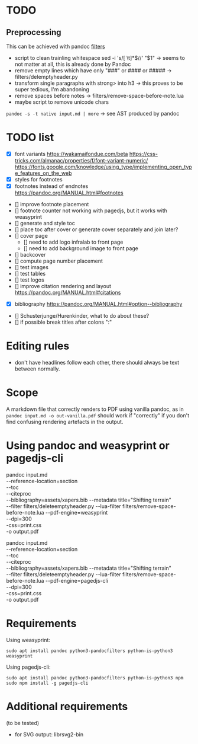 # TODO

## Preprocessing

This can be achieved with pandoc [filters](https://pandoc.org/filters.html)

- script to clean trainling whitespace
  sed -i 's/[ \t]*$//' "$1"
  → seems to not matter at all, this is already done by Pandoc
- remove empty lines which have only "###" or #### or #####
  → filters/delemptyheader.py
- transform single paragraphs with strong> into h3 → this proves to be
  super tedious, I'm abandoning
- remove spaces before notes
  → filters/remove-space-before-note.lua
- maybe script to remove unicode chars

`pandoc -s -t native input.md | more` → see AST produced by pandoc

# TODO list

- [x] font variants
       https://wakamaifondue.com/beta
       https://css-tricks.com/almanac/properties/f/font-variant-numeric/
       https://fonts.google.com/knowledge/using_type/implementing_open_type_features_on_the_web
- [x] styles for footnotes
- [x] footnotes instead of endnotes
      https://pandoc.org/MANUAL.html#footnotes
- [] improve footnote placement
- [] footnote counter not working with pagedjs, but it works with
     weasyprint
- [] generate and style toc
- [] place toc after cover or generate cover separately and join later?
- [] cover page
  - [] need to add logo infralab to front page
  - [] need to add background image to front page
- [] backcover
- [] compute page number placement
- [] test images
- [] test tables
- [] test logos
- [] improve citation rendering and layout
      https://pandoc.org/MANUAL.html#citations
- [x] bibliography
      https://pandoc.org/MANUAL.html#option--bibliography
- [] Schusterjunge/Hurenkinder, what to do about these?
- [] if possible break titles after colons ":"

# Editing rules

- don't have headlines follow each other, there should always be text
  between normally.

# Scope

A markdown file that correctly renders to PDF using vanilla pandoc, as
in `pandoc input.md -o out-vanilla.pdf` should work if "correctly" if
you don't find confusing rendering artefacts in the output.

# Using pandoc and weasyprint or pagedjs-cli

pandoc input.md\
       --reference-location=section\
       --toc\
       --citeproc\
       --bibliography=assets/xapers.bib
       --metadata title="Shifting terrain"\
       --filter filters/deleteemptyheader.py
       --lua-filter filters/remove-space-before-note.lua
       --pdf-engine=weasyprint\
       --dpi=300\
       -css=print.css\
       -o output.pdf

pandoc input.md\
       --reference-location=section\
       --toc\
       --citeproc\
       --bibliography=assets/xapers.bib
       --metadata title="Shifting terrain"\
       --filter filters/deleteemptyheader.py
       --lua-filter filters/remove-space-before-note.lua
       --pdf-engine=pagedjs-cli\
       --dpi=300\
       -css=print.css\
       -o output.pdf

# Requirements


Using weasyprint:

  `sudo apt install pandoc python3-pandocfilters python-is-python3 weasyprint`

Using pagedjs-cli:

  `sudo apt install pandoc python3-pandocfilters python-is-python3 npm`
  `sudo npm install -g pagedjs-cli`

# Additional requirements

(to be tested)
* for SVG output: librsvg2-bin
